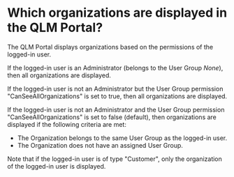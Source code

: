 # Which organizations are displayed in the QLM Portal?

The QLM Portal displays organizations based on the permissions of the logged-in user.

If the logged-in user is an Administrator (belongs to the User Group _None_), then all organizations are displayed.

If the logged-in user is not an Administrator but the User Group permission "CanSeeAllOrganizations" is set to true, then all organizations are displayed.

If the logged-in user is not an Administrator and the User Group permission "CanSeeAllOrganizations" is set to false (default), then organizations are displayed if the following criteria are met:

* The Organization belongs to the same User Group as the logged-in user.
* The Organization does not have an assigned User Group.

Note that if the logged-in user is of type "Customer", only the organization of the logged-in user is displayed.

